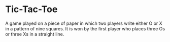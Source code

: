 # Tic-Tac-Toe
 A game played on a piece of paper in which two players write either O or X in a pattern of nine squares. It is won by the first player who places three Os or three Xs in a straight line.

